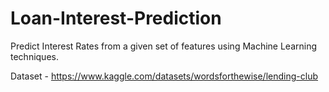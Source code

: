 # Loan-Interest-Prediction

Predict Interest Rates from a given set of features using Machine Learning techniques.

Dataset - https://www.kaggle.com/datasets/wordsforthewise/lending-club
